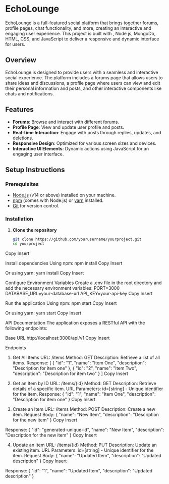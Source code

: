 # EchoLounge

EchoLounge is a full-featured social platform that brings together forums, profile pages, chat functionality, and more, creating an interactive and engaging user experience. This project is built with , Node js, MongoDb, HTML, CSS, and JavaScript to deliver a responsive and dynamic interface for users.

## Overview

EchoLounge is designed to provide users with a seamless and interactive social experience. 
The platform includes a forums page that allows users to share ideas and discussions, a profile page where users can view and edit their personal information and posts, and other interactive components like chats and notifications.

## Features

- **Forums**: Browse and interact with different forums.
- **Profile Page**: View and update user profile and posts.
- **Real-time Interaction**: Engage with posts through replies, updates, and deletions.
- **Responsive Design**: Optimized for various screen sizes and devices.
- **Interactive UI Elements**: Dynamic actions using JavaScript for an engaging user interface.

## Setup Instructions

### Prerequisites
- [Node.js](https://nodejs.org/) (v14 or above) installed on your machine.
- [npm](https://www.npmjs.com/) (comes with Node.js) or [yarn](https://yarnpkg.com/) installed.
- [Git](https://git-scm.com/) for version control.

### Installation

1. **Clone the repository**
   ```bash
   git clone https://github.com/yourusername/yourproject.git
   cd yourproject
Copy
Insert

Install dependencies Using npm:
npm install
Copy
Insert

Or using yarn:
yarn install
Copy
Insert

Configure Environment Variables Create a .env file in the root directory and add the necessary environment variables:
PORT=3000
DATABASE_URL=your-database-url
API_KEY=your-api-key
Copy
Insert

Run the application Using npm:
npm start
Copy
Insert

Or using yarn:
yarn start
Copy
Insert

API Documentation
The application exposes a RESTful API with the following endpoints:

Base URL
http://localhost:3000/api/v1
Copy
Insert

Endpoints
1. Get All Items
URL: /items
Method: GET
Description: Retrieve a list of all items.
Response:
[
  {
    "id": "1",
    "name": "Item One",
    "description": "Description for item one"
  },
  {
    "id": "2",
    "name": "Item Two",
    "description": "Description for item two"
  }
]
Copy
Insert

2. Get an Item by ID
URL: /items/{id}
Method: GET
Description: Retrieve details of a specific item.
URL Parameters:
id=[string] - Unique identifier for the item.
Response:
{
  "id": "1",
  "name": "Item One",
  "description": "Description for item one"
}
Copy
Insert

3. Create an Item
URL: /items
Method: POST
Description: Create a new item.
Request Body:
{
  "name": "New Item",
  "description": "Description for the new item"
}
Copy
Insert

Response:
{
  "id": "generated-unique-id",
  "name": "New Item",
  "description": "Description for the new item"
}
Copy
Insert

4. Update an Item
URL: /items/{id}
Method: PUT
Description: Update an existing item.
URL Parameters:
id=[string] - Unique identifier for the item.
Request Body:
{
  "name": "Updated Item",
  "description": "Updated description"
}
Copy
Insert

Response:
{
  "id": "1",
  "name": "Updated Item",
  "description": "Updated description"
}
